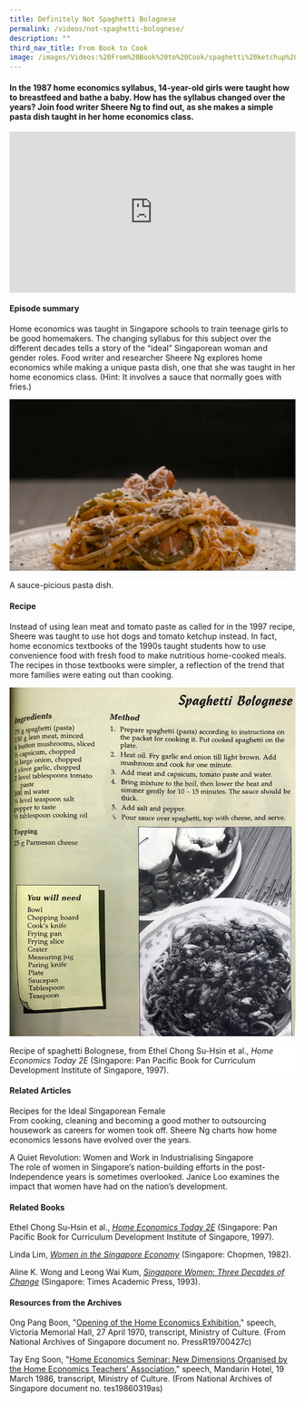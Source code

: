 ```yaml
---
title: Definitely Not Spaghetti Bolognese
permalink: /videos/not-spaghetti-bolognese/
description: ""
third_nav_title: From Book to Cook
image: /images/Videos:%20From%20Book%20to%20Cook/spaghetti%20ketchup%20measuring%20technique.png
---
```

#### In the 1987 home economics syllabus, 14-year-old girls were taught how to breastfeed and bathe a baby. How has the syllabus changed over the years? Join food writer Sheere Ng to find out, as she makes a simple pasta dish taught in her home economics class.

<style>.embed-container {position: relative; padding-bottom: 56.25%; height: 0; overflow: hidden; max-width: 100%; } .embed-container iframe, .embed-container object, .embed-container embed { position: absolute; top: 0; left: 0; width: 100%; height: 100%; }</style><div class='embed-container'><iframe src="https://www.youtube.com/embed/w_d1IQKeguM" frameborder='0' allowfullscreen></iframe></div>

#### **Episode summary** ####
Home economics was taught in Singapore schools to train teenage girls to be good homemakers. The changing syllabus for this subject over the different decades tells a story of the “ideal” Singaporean woman and gender roles. Food writer and researcher Sheere Ng explores home economics while making a unique pasta dish, one that she was taught in her home economics class. (Hint: It involves a sauce that normally goes with fries.)

![](/images/Videos:%20From%20Book%20to%20Cook/spaghetti%20ketchup.png)
<div style="background-color: white;">A sauce-picious pasta dish.</div>


#### **Recipe**
Instead of using lean meat and tomato paste as called for in the 1997 recipe, Sheere was taught to use hot dogs and tomato ketchup instead. In fact, home economics textbooks of the 1990s taught students how to use convenience food with fresh food to make nutritious home-cooked meals. The recipes in those textbooks were simpler, a reflection of the trend that more families were eating out than cooking.  

![](/images/Videos:%20From%20Book%20to%20Cook/home%20econs%20recipe.jpg)
<div style="background-color: white;">Recipe of spaghetti Bolognese, from Ethel Chong Su-Hsin et al., <i>Home Economics Today 2E</i> (Singapore: Pan Pacific Book for Curriculum Development Institute of Singapore, 1997).</div>

#### **Related Articles**
<a style="text-decoration: none;" href="/vol-13/issue-4/jan-mar-2018/ideal-sgporean-female"> Recipes for the Ideal Singaporean Female</a>
<br>From cooking, cleaning and becoming a good mother to outsourcing housework as careers for women took off. Sheere Ng charts how home economics lessons have evolved over the years.

<a style="text-decoration: none;" href="/vol-10/issue-2/jul-sep-2014/nation-building-women-singapore">A Quiet Revolution: Women and Work in Industrialising Singapore</a>
<br>The role of women in Singapore’s nation-building efforts in the post-Independence years is sometimes overlooked. Janice Loo examines the impact that women have had on the nation’s development.

#### **Related Books**
Ethel Chong Su-Hsin et al., *[Home Economics Today 2E](https://eservice.nlb.gov.sg/item_holding.aspx?bid=8888488)* (Singapore: Pan Pacific Book for Curriculum Development Institute of Singapore, 1997).

Linda Lim, *[Women in the Singapore Economy](https://eservice.nlb.gov.sg/item_holding.aspx?bid=4080228)* (Singapore: Chopmen, 1982).

Aline K. Wong and Leong Wai Kum, *[Singapore Women: Three Decades of Change](https://eservice.nlb.gov.sg/item_holding.aspx?bid=6442564)* (Singapore: Times Academic Press, 1993).

#### **Resources from the Archives**
Ong Pang Boon, "[Opening of the Home Economics Exhibition](https://www.nas.gov.sg/archivesonline/speeches/record-details/7a96fb67-115d-11e3-83d5-0050568939ad)," speech, Victoria Memorial Hall, 27 April 1970, transcript, Ministry of Culture. (From National Archives of Singapore document no. PressR19700427c)

Tay Eng Soon, "[Home Economics Seminar: New Dimensions Organised by the Home Economics Teachers' Association](https://www.nas.gov.sg/archivesonline/speeches/record-details/736f9de6-115d-11e3-83d5-0050568939ad)," speech, Mandarin Hotel, 19 March 1986, transcript, Ministry of Culture. (From National Archives of Singapore document no. tes19860319as)